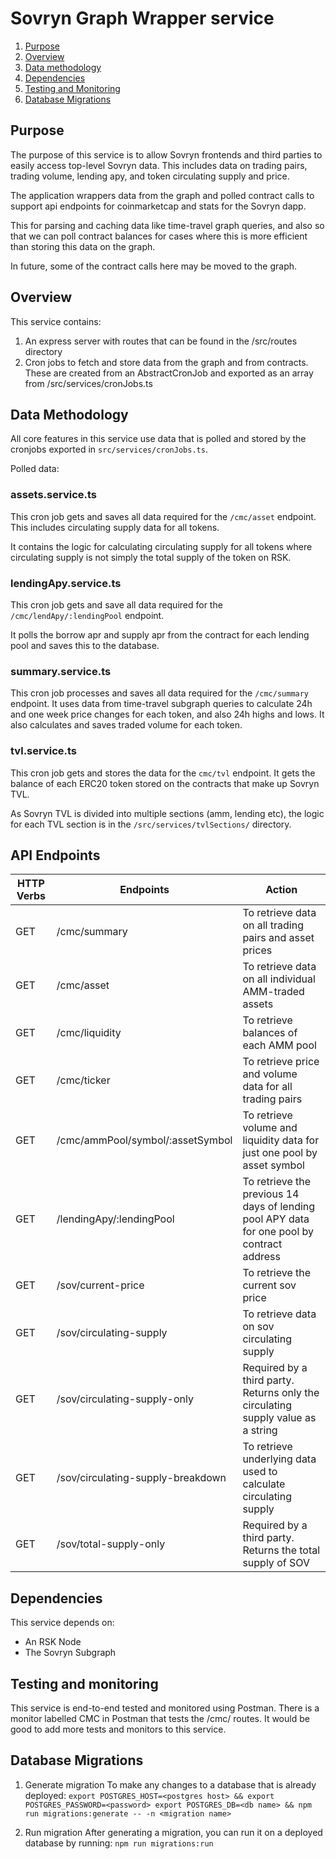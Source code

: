 # Sovryn Graph Wrapper service

1. [Purpose](#purpose)
2. [Overview](#overview)
3. [Data methodology](#data-methodology)
4. [Dependencies](#dependencies)
5. [Testing and Monitoring](#testing-and-monitoring)
6. [Database Migrations](#database-migrations)

## Purpose

The purpose of this service is to allow Sovryn frontends and third parties to easily access top-level Sovryn data. This includes data on trading pairs, trading volume, lending apy, and token circulating supply and price.

The application wrappers data from the graph and polled contract calls to support api endpoints for coinmarketcap and stats for the Sovryn dapp.

This for parsing and caching data like time-travel graph queries, and also so that we can poll contract balances for cases where this is more efficient than storing this data on the graph.

In future, some of the contract calls here may be moved to the graph.

## Overview

This service contains:

1. An express server with routes that can be found in the /src/routes directory
2. Cron jobs to fetch and store data from the graph and from contracts. These are created from an AbstractCronJob and exported as an array from /src/services/cronJobs.ts

## Data Methodology

All core features in this service use data that is polled and stored by the cronjobs exported in `src/services/cronJobs.ts`.

Polled data:

### assets.service.ts

This cron job gets and saves all data required for the `/cmc/asset` endpoint. This includes circulating supply data for all tokens.

It contains the logic for calculating circulating supply for all tokens where circulating supply is not simply the total supply of the token on RSK.

### lendingApy.service.ts

This cron job gets and save all data required for the `/cmc/lendApy/:lendingPool` endpoint.

It polls the borrow apr and supply apr from the contract for each lending pool and saves this to the database.

### summary.service.ts

This cron job processes and saves all data required for the `/cmc/summary` endpoint. It uses data from time-travel subgraph queries to calculate 24h and one week price changes for each token, and also 24h highs and lows. It also calculates and saves traded volume for each token.

### tvl.service.ts

This cron job gets and stores the data for the `cmc/tvl` endpoint. It gets the balance of each ERC20 token stored on the contracts that make up Sovryn TVL.

As Sovryn TVL is divided into multiple sections (amm, lending etc), the logic for each TVL section is in the `/src/services/tvlSections/` directory.

## API Endpoints

| HTTP Verbs | Endpoints                         | Action                                                                                     |
| ---------- | --------------------------------- | ------------------------------------------------------------------------------------------ |
| GET        | /cmc/summary                      | To retrieve data on all trading pairs and asset prices                                     |
| GET        | /cmc/asset                        | To retrieve data on all individual AMM-traded assets                                       |
| GET        | /cmc/liquidity                    | To retrieve balances of each AMM pool                                                      |
| GET        | /cmc/ticker                       | To retrieve price and volume data for all trading pairs                                    |
| GET        | /cmc/ammPool/symbol/:assetSymbol  | To retrieve volume and liquidity data for just one pool by asset symbol                    |
| GET        | /lendingApy/:lendingPool          | To retrieve the previous 14 days of lending pool APY data for one pool by contract address |
| GET        | /sov/current-price                | To retrieve the current sov price                                                          |
| GET        | /sov/circulating-supply           | To retrieve data on sov circulating supply                                                 |
| GET        | /sov/circulating-supply-only      | Required by a third party. Returns only the circulating supply value as a string           |
| GET        | /sov/circulating-supply-breakdown | To retrieve underlying data used to calculate circulating supply                           |
| GET        | /sov/total-supply-only            | Required by a third party. Returns the total supply of SOV                                 |

## Dependencies

This service depends on:

- An RSK Node
- The Sovryn Subgraph

## Testing and monitoring

This service is end-to-end tested and monitored using Postman. There is a monitor labelled CMC in Postman that tests the /cmc/ routes. It would be good to add more tests and monitors to this service.

## Database Migrations

1. Generate migration
   To make any changes to a database that is already deployed: `export POSTGRES_HOST=<postgres host> && export POSTGRES_PASSWORD=<password> export POSTGRES_DB=<db name> && npm run migrations:generate -- -n <migration name>`

2. Run migration
   After generating a migration, you can run it on a deployed database by running: `npm run migrations:run`
